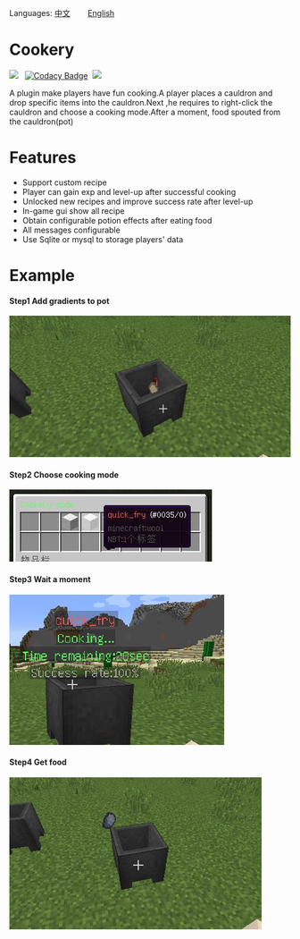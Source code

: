 Languages: [中文](README.md) &nbsp;&nbsp;&nbsp;&nbsp;&nbsp;&nbsp; [English](README_EN.md)
# Cookery

![](https://img.shields.io/badge/Framework-TabooLib-brightgreen)  &nbsp; [![Codacy Badge](https://app.codacy.com/project/badge/Grade/bd00095d26224589a22ec1306ce20890)](https://www.codacy.com/gh/kqnan/Cookery/dashboard?utm_source=github.com&amp;utm_medium=referral&amp;utm_content=kqnan/Cookery&amp;utm_campaign=Badge_Grade)&nbsp; ![](https://img.shields.io/github/languages/code-size/kqnan/Cookery)


A plugin make players have fun cooking.A player places a cauldron and drop specific items into the
cauldron.Next ,he requires to right-click the cauldron and choose a cooking mode.After a moment,
food spouted from the cauldron(pot)

# Features
* Support custom recipe
* Player can gain exp and level-up after successful cooking
* Unlocked new recipes and improve success rate after level-up
* In-game gui show all recipe
* Obtain configurable potion effects after eating food
* All messages configurable
* Use Sqlite or mysql to storage players' data

# Example

#### Step1 Add gradients to pot

![](imges/drop%20items.jpg )

#### Step2 Choose cooking mode

![](imges/choose%20mode.jpg)

#### Step3 Wait a moment

![](imges/waiting.jpg)

#### Step4 Get food

![](imges/result.jpg)

